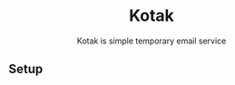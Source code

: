 <div align="center">
  <h1>Kotak</h1>
  
  Kotak is simple temporary email service
</div>

## **Setup**

